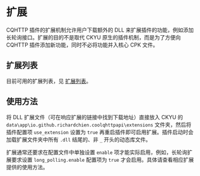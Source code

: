 # 扩展

CQHTTP 插件的扩展机制允许用户下载额外的 DLL 来扩展插件的功能，例如添加长轮询接口。扩展的目的不是取代 CKYU 原生的插件机制，而是为了方便向 CQHTTP 插件添加新功能，同时不必将功能并入核心 CPK 文件。

## 扩展列表

目前可用的扩展列表，见 [扩展列表](https://github.com/richardchien/coolq-http-api/wiki/%E6%89%A9%E5%B1%95%E5%88%97%E8%A1%A8)。

## 使用方法

将 DLL 扩展文件（可在响应扩展的链接中找到下载地址）直接放入 CKYU 的 `data\app\io.github.richardchien.coolqhttpapi\extensions` 文件夹，然后将插件配置项 `use_extension` 设置为 `true` 再重启插件即可启用扩展。插件启动时会加载扩展文件夹中所有 `.dll` 结尾的、非 `_` 开头的动态库文件。

扩展通常还要求在配置文件中单独设置 `enable` 项才能实际启用，例如，长轮询扩展要求设置 `long_polling.enable` 配置项为 `true` 才会启用。具体请查看相应扩展提供的使用方法。

